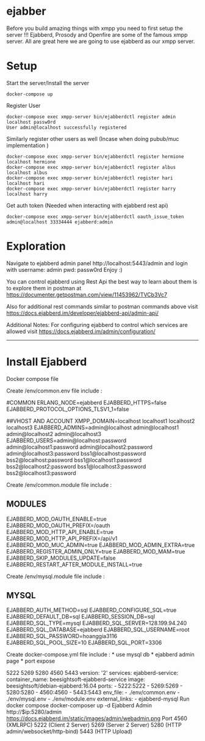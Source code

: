 # ejabber

Before you build amazing things with xmpp you need to first setup the server !!!
Ejabberd, Prosody and Openfire are some of the famous xmpp server. All are great here we are going to use ejabberd as our xmpp server.

# Setup

Start the server/Install the server

```
docker-compose up
```

Register User

```
docker-compose exec xmpp-server bin/ejabberdctl register admin localhost passw0rd
User admin@localhost successfully registered
```

Similarly register other users as well (Incase when doing pubub/muc implementation )

```
docker-compose exec xmpp-server bin/ejabberdctl register hermione localhost hermione
docker-compose exec xmpp-server bin/ejabberdctl register albus localhost albus
docker-compose exec xmpp-server bin/ejabberdctl register hari localhost hari
docker-compose exec xmpp-server bin/ejabberdctl register harry localhost harry
```

Get auth token (Needed when interacting with ejabberd rest api)

```
docker-compose exec xmpp-server bin/ejabberdctl oauth_issue_token admin@localhost 33334444 ejabberd:admin
```

# Exploration

Navigate to ejabberd admin panel http://localhost:5443/admin and login with username: admin pwd: passw0rd
Enjoy :)

You can control ejabberd using Rest Api the best way to learn about them is to explore them in postman at https://documenter.getpostman.com/view/11453962/TVCb3Vc7

Also for additional rest commands similar to postman commands above visit https://docs.ejabberd.im/developer/ejabberd-api/admin-api/

Additional Notes:
For configuring ejabberd to control which services are allowed visit https://docs.ejabberd.im/admin/configuration/


---------------------------------------------------------------------------------------------------------------------

# Install Ejabberd
Docker compose file


Create /env/common.env file include :

#COMMON
ERLANG_NODE=ejabberd
EJABBERD_HTTPS=false
EJABBERD_PROTOCOL_OPTIONS_TLSV1_1=false

##VHOST AND ACCOUNT
XMPP_DOMAIN=localhost localhost1 localhost2 localhost3
EJABBERD_ADMINS=admin@localhost admin@localhost1 admin@localhost2 admin@localhost3
EJABBERD_USERS=admin@localhost:password admin@localhost1:password admin@localhost2:password admin@localhost3:password bss1@localhost:password bss2@localhost:password bss1@localhost1:password bss2@localhost2:password bss1@localhost3:password bss2@localhost3:password


Create /env/common.module file include :
## MODULES
EJABBERD_MOD_OAUTH_ENABLE=true
EJABBERD_MOD_OAUTH_PREFIX=/oauth
EJABBERD_MOD_HTTP_API_ENABLE=true
EJABBERD_MOD_HTTP_API_PREFIX=/api/v1
EJABBERD_MOD_MUC_ADMIN=true
EJABBERD_MOD_ADMIN_EXTRA=true
EJABBERD_REGISTER_ADMIN_ONLY=true
EJABBERD_MOD_MAM=true
EJABBERD_SKIP_MODULES_UPDATE=false
EJABBERD_RESTART_AFTER_MODULE_INSTALL=true


Create /env/mysql.module file include :
## MYSQL
EJABBERD_AUTH_METHOD=sql
EJABBERD_CONFIGURE_SQL=true
EJABBERD_DEFAULT_DB=sql
EJABBERD_SESSION_DB=sql
EJABBERD_SQL_TYPE=mysql
EJABBERD_SQL_SERVER=128.199.94.240
EJABBERD_SQL_DATABASE=ejabberd
EJABBERD_SQL_USERNAME=root
EJABBERD_SQL_PASSWORD=hoanggia3116
EJABBERD_SQL_POOL_SIZE=10
EJABBERD_SQL_PORT=3306


Create docker-compose.yml file include : * use mysql db * ejabberd admin page * port expose

5222
5269
5280
4560
5443
version: '2'
services:
  ejabberd-service:
    container_name: beesightsoft-ejabberd-service
    image: beesightsoft/debian-ejabberd:16.04
    ports:
       - 5222:5222
       - 5269:5269
       - 5280:5280
       - 4560:4560
       - 5443:5443
    env_file:
      - ./env/common.env
      - ./env/mysql.env
      - ./env/module.env
    external_links:
        - ejabberd-mysql
Run docker compose
docker-composer up -d
Ejabberd Admin
http://$ip:5280/admin
https://docs.ejabberd.im/static/images/admin/webadmin.png
Port
4560 (XMLRPC)
5222 (Client 2 Server)
5269 (Server 2 Server)
5280 (HTTP admin/websocket/http-bind)
5443 (HTTP Upload)

```







